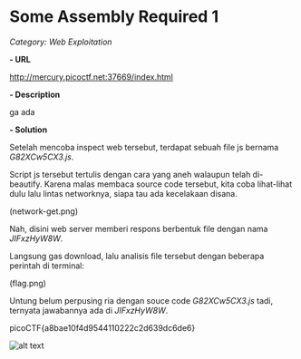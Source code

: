 # Some Assembly Required 1

*Category: Web Exploitation*

**- URL**

http://mercury.picoctf.net:37669/index.html

**- Description**

ga ada

**- Solution**

Setelah mencoba inspect web tersebut, terdapat sebuah file js bernama *G82XCw5CX3.js*.

Script js tersebut tertulis dengan cara yang aneh walaupun telah di-beautify. Karena malas membaca source code tersebut, kita coba lihat-lihat dulu lalu lintas networknya, siapa tau ada kecelakaan disana.

(network-get.png)

Nah, disini web server memberi respons berbentuk file dengan nama *JIFxzHyW8W*.

Langsung gas download, lalu analisis file tersebut dengan beberapa perintah di terminal:

(flag.png)

Untung belum perpusing ria dengan souce code *G82XCw5CX3.js* tadi, ternyata jawabannya ada di *JIFxzHyW8W*.

picoCTF{a8bae10f4d9544110222c2d639dc6de6}

![alt text](https://i.kym-cdn.com/photos/images/original/001/779/959/5ac.png)
